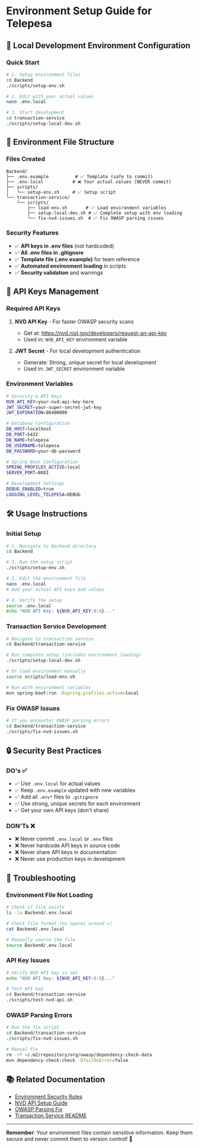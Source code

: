 # Environment Setup Guide for Telepesa

## 🔧 Local Development Environment Configuration

### Quick Start
```bash
# 1. Setup environment files
cd Backend
./scripts/setup-env.sh

# 2. Edit with your actual values
nano .env.local

# 3. Start development
cd transaction-service
./scripts/setup-local-dev.sh
```

## 📁 Environment File Structure

### Files Created
```
Backend/
├── .env.example          # ✅ Template (safe to commit)
├── .env.local           # ❌ Your actual values (NEVER commit)
├── scripts/
│   └── setup-env.sh     # ✅ Setup script
└── transaction-service/
    └── scripts/
        ├── load-env.sh       # ✅ Load environment variables
        ├── setup-local-dev.sh # ✅ Complete setup with env loading
        └── fix-nvd-issues.sh  # ✅ Fix OWASP parsing issues
```

### Security Features
- ✅ **API keys in .env files** (not hardcoded)
- ✅ **All .env files in .gitignore**
- ✅ **Template file (.env.example)** for team reference
- ✅ **Automated environment loading** in scripts
- ✅ **Security validation** and warnings

## 🔑 API Keys Management

### Required API Keys
1. **NVD API Key** - For faster OWASP security scans
   - Get at: https://nvd.nist.gov/developers/request-an-api-key
   - Used in: `NVD_API_KEY` environment variable

2. **JWT Secret** - For local development authentication
   - Generate: Strong, unique secret for local development
   - Used in: `JWT_SECRET` environment variable

### Environment Variables
```bash
# Security & API Keys
NVD_API_KEY=your-nvd-api-key-here
JWT_SECRET=your-super-secret-jwt-key
JWT_EXPIRATION=86400000

# Database Configuration
DB_HOST=localhost
DB_PORT=5432
DB_NAME=telepesa
DB_USERNAME=telepesa
DB_PASSWORD=your-db-password

# Spring Boot Configuration
SPRING_PROFILES_ACTIVE=local
SERVER_PORT=8081

# Development Settings
DEBUG_ENABLED=true
LOGGING_LEVEL_TELEPESA=DEBUG
```

## 🛠️ Usage Instructions

### Initial Setup
```bash
# 1. Navigate to Backend directory
cd Backend

# 2. Run the setup script
./scripts/setup-env.sh

# 3. Edit the environment file
nano .env.local
# Add your actual API keys and values

# 4. Verify the setup
source .env.local
echo "NVD API Key: ${NVD_API_KEY:0:8}..."
```

### Transaction Service Development
```bash
# Navigate to transaction service
cd Backend/transaction-service

# Run complete setup (includes environment loading)
./scripts/setup-local-dev.sh

# Or load environment manually
source scripts/load-env.sh

# Run with environment variables
mvn spring-boot:run -Dspring.profiles.active=local
```

### Fix OWASP Issues
```bash
# If you encounter OWASP parsing errors
cd Backend/transaction-service
./scripts/fix-nvd-issues.sh
```

## 🔒 Security Best Practices

### DO's ✅
- ✅ Use `.env.local` for actual values
- ✅ Keep `.env.example` updated with new variables
- ✅ Add all `.env*` files to `.gitignore`
- ✅ Use strong, unique secrets for each environment
- ✅ Get your own API keys (don't share)

### DON'Ts ❌
- ❌ Never commit `.env.local` or `.env` files
- ❌ Never hardcode API keys in source code
- ❌ Never share API keys in documentation
- ❌ Never use production keys in development

## 🐛 Troubleshooting

### Environment File Not Loading
```bash
# Check if file exists
ls -la Backend/.env.local

# Check file format (no spaces around =)
cat Backend/.env.local

# Manually source the file
source Backend/.env.local
```

### API Key Issues
```bash
# Verify NVD API key is set
echo "NVD API Key: ${NVD_API_KEY:0:8}..."

# Test API key
cd Backend/transaction-service
./scripts/test-nvd-api.sh
```

### OWASP Parsing Errors
```bash
# Run the fix script
cd Backend/transaction-service
./scripts/fix-nvd-issues.sh

# Manual fix
rm -rf ~/.m2/repository/org/owasp/dependency-check-data
mvn dependency-check:check -DfailOnError=false
```

## 📚 Related Documentation

- [Environment Security Rules](../Rules/environment-security-rules.md)
- [NVD API Setup Guide](NVD_API_SETUP.md)
- [OWASP Parsing Fix](OWASP_PARSING_FIX.md)
- [Transaction Service README](../transaction-service/README.md)

---

**Remember**: Your environment files contain sensitive information. Keep them secure and never commit them to version control! 🔐
